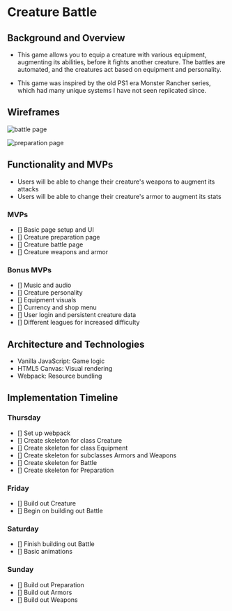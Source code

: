 # Creature Battle

## Background and Overview
* This game allows you to equip a creature with various equipment, augmenting its abilities, before it fights another creature.  The battles are automated, and the creatures act based on equipment and personality.

* This game was inspired by the old PS1 era Monster Rancher series, which had many unique systems I have not seen replicated since.

## Wireframes
![battle page](https://github.com/Mesona/creatureBattle/blob/master/docs/design/creatureBattle.jpg "Battle Page")

![preparation page](https://github.com/Mesona/creatureBattle/blob/master/docs/design/creaturePrep.jpg "Preparation Page")


## Functionality and MVPs
* Users will be able to change their creature's weapons to augment its attacks
* Users will be able to change their creature's armor to augment its stats

### MVPs
* [] Basic page setup and UI
* [] Creature preparation page
* [] Creature battle page
* [] Creature weapons and armor

### Bonus MVPs
* [] Music and audio
* [] Creature personality
* [] Equipment visuals
* [] Currency and shop menu
* [] User login and persistent creature data
* [] Different leagues for increased difficulty

## Architecture and Technologies
* Vanilla JavaScript: Game logic
* HTML5 Canvas: Visual rendering
* Webpack: Resource bundling

## Implementation Timeline
### Thursday
* [] Set up webpack
* [] Create skeleton for class Creature
* [] Create skeleton for class Equipment
* [] Create skeleton for subclasses Armors and Weapons
* [] Create skeleton for Battle
* [] Create skeleton for Preparation

### Friday
* [] Build out Creature
* [] Begin on building out Battle

### Saturday
* [] Finish building out Battle
* [] Basic animations

### Sunday
* [] Build out Preparation
* [] Build out Armors
* [] Build out Weapons